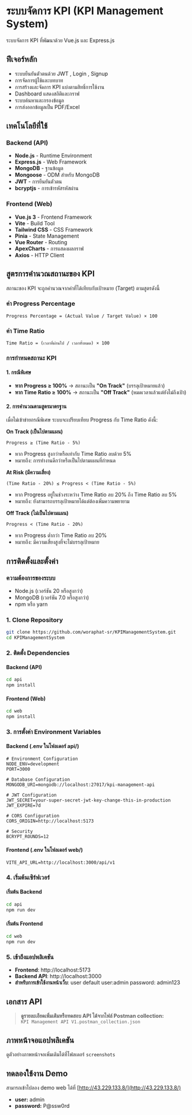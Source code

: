 # ระบบจัดการ KPI (KPI Management System)

ระบบจัดการ KPI ที่พัฒนาด้วย Vue.js และ Express.js

## ฟีเจอร์หลัก

- ระบบยืนยันตัวตนด้วย JWT , Login , Signup
- การจัดการผู้ใช้และบทบาท
- การสร้างและจัดการ KPI แบ่งตามสิทธิ์การใช้งาน
- Dashboard แสดงสถิติและกราฟ
- ระบบค้นหาและกรองข้อมูล
- การส่งออกข้อมูลเป็น PDF/Excel

## เทคโนโลยีที่ใช้

### Backend (API)
- **Node.js** - Runtime Environment
- **Express.js** - Web Framework
- **MongoDB** - ฐานข้อมูล
- **Mongoose** - ODM สำหรับ MongoDB
- **JWT** - การยืนยันตัวตน
- **bcryptjs** - การเข้ารหัสรหัสผ่าน

### Frontend (Web)
- **Vue.js 3** - Frontend Framework
- **Vite** - Build Tool
- **Tailwind CSS** - CSS Framework
- **Pinia** - State Management
- **Vue Router** - Routing
- **ApexCharts** - การแสดงผลกราฟ
- **Axios** - HTTP Client

## สูตรการคำนวณสถานะของ KPI

สถานะของ KPI จะถูกคำนวณจากค่าที่ได้เทียบกับเป้าหมาย (Target) ตามสูตรดังนี้

### ค่า Progress Percentage
```
Progress Percentage = (Actual Value / Target Value) × 100
```

### ค่า Time Ratio  
```
Time Ratio = (เวลาที่ผ่านไป / เวลาทั้งหมด) × 100
```

### การกำหนดสถานะ KPI

#### 1. กรณีพิเศษ
- **หาก Progress ≥ 100%** → สถานะเป็น **"On Track"** (บรรลุเป้าหมายแล้ว)
- **หาก Time Ratio ≥ 100%** → สถานะเป็น **"Off Track"** (หมดเวลาแล้วแต่ยังไม่ถึงเป้า)

#### 2. การคำนวณตามสูตรมาตรฐาน
เมื่อไม่เข้าข่ายกรณีพิเศษ ระบบจะเปรียบเทียบ Progress กับ Time Ratio ดังนี้:

**On Track (เป็นไปตามแผน)**
```
Progress ≥ (Time Ratio - 5%)
```
- หาก Progress สูงกว่าหรือเท่ากับ Time Ratio ลบด้วย 5%
- หมายถึง: การทำงานดีกว่าหรือเป็นไปตามแผนที่กำหนด

**At Risk (มีความเสี่ยง)**  
```
(Time Ratio - 20%) ≤ Progress < (Time Ratio - 5%)
```
- หาก Progress อยู่ในช่วงระหว่าง Time Ratio ลบ 20% ถึง Time Ratio ลบ 5%
- หมายถึง: ยังสามารถบรรลุเป้าหมายได้แต่ต้องเพิ่มความพยายาม

**Off Track (ไม่เป็นไปตามแผน)**
```
Progress < (Time Ratio - 20%)
```
- หาก Progress ต่ำกว่า Time Ratio ลบ 20%
- หมายถึง: มีความเสี่ยงสูงที่จะไม่บรรลุเป้าหมาย



## การติดตั้งและตั้งค่า

### ความต้องการของระบบ
- Node.js (เวอร์ชัน 20 หรือสูงกว่า)
- MongoDB (เวอร์ชัน 7.0 หรือสูงกว่า)
- npm หรือ yarn

### 1. Clone Repository
```bash
git clone https://github.com/woraphat-sr/KPIManagementSystem.git
cd KPIManagementSystem
```

### 2. ติดตั้ง Dependencies

#### Backend (API)
```bash
cd api
npm install
```

#### Frontend (Web)
```bash
cd web
npm install
```

### 3. การตั้งค่า Environment Variables

#### Backend (.env ในโฟลเดอร์ api/)
```env
# Environment Configuration
NODE_ENV=development
PORT=3000

# Database Configuration
MONGODB_URI=mongodb://localhost:27017/kpi-management-api

# JWT Configuration
JWT_SECRET=your-super-secret-jwt-key-change-this-in-production
JWT_EXPIRE=7d

# CORS Configuration
CORS_ORIGIN=http://localhost:5173

# Security
BCRYPT_ROUNDS=12
```

#### Frontend (.env ในโฟลเดอร์ web/)
```env
VITE_API_URL=http://localhost:3000/api/v1
```

### 4. เริ่มต้นเซิร์ฟเวอร์

#### เริ่มต้น Backend
```bash
cd api
npm run dev
```

#### เริ่มต้น Frontend
```bash
cd web
npm run dev
```

### 5. เข้าถึงแอปพลิเคชัน
- **Frontend**: http://localhost:5173
- **Backend API**: http://localhost:3000
- **สำหรับการเข้าใช้งานหน้าเว็บ**: user default 
    user:admin
    password: admin123

## เอกสาร API
> **ดูรายละเอียดเพิ่มเติมหรือทดสอบ API ได้จากไฟล์ Postman collection:**  
> `KPI Management API V1.postman_collection.json`


## ภาพหน้าจอแอปพลิเคชัน

ดูตัวอย่างภาพหน้าจอเพิ่มเติมได้ที่โฟลเดอร์ `screenshots`

## ทดลองใช้งาน Demo

สามารถเข้าไปลอง demo web ได้ที่ [http://43.229.133.8/](http://43.229.133.8/)

- **user:** admin  
- **password:** P@ssw0rd

